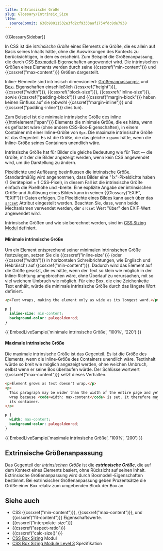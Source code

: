 ```yaml
---
title: Intrinsische Größe
slug: Glossary/Intrinsic_Size
l10n:
  sourceCommit: 636b90011532e3fd2cf9333aaf1754fdc8de7938
---
```


{{GlossarySidebar}}

In CSS ist die _intrinsische Größe_ eines Elements die Größe, die es allein auf Basis seines Inhalts hätte, ohne die Auswirkungen des Kontexts zu berücksichtigen, in dem es erscheint. Zum Beispiel die Größenanpassung, die durch CSS [Boxmodell](/de/docs/Learn_web_development/Core/Styling_basics/Box_model)-Eigenschaften angewendet wird. Die intrinsischen Größen eines Elements werden durch seine {{cssxref("min-content")}} und {{cssxref("max-content")}} Größen dargestellt.

Inline-Elemente sind intrinsisch dimensioniert: [Größenanpassungs-](/de/docs/Web/CSS/CSS_box_sizing) und [Box-](/de/docs/Web/CSS/CSS_box_model) Eigenschaften einschließlich {{cssxref("height")}}, {{cssxref("width")}}, {{cssxref("block-size")}}, {{cssxref("inline-size")}}, sowie {{cssxref("padding-block")}} und {{cssxref("margin-block")}} haben keinen Einfluss auf sie (obwohl {{cssxref("margin-inline")}} und {{cssxref("padding-inline")}} dies tun).

Zum Beispiel ist die minimale intrinsische Größe des inline {{htmlelement("span")}} Elements die minimale Größe, die es hätte, wenn es gefloatet wäre (ohne andere CSS-Box-Eigenschaften), in einem Container mit einer Inline-Größe von `0px`. Die maximale intrinsische Größe ist das Gegenteil. Es ist die Größe, die das gleiche `<span>` hätte, wenn die Inline-Größe seines Containers unendlich wäre.

Intrinsische Größe hat für Bilder die gleiche Bedeutung wie für Text — die Größe, mit der die Bilder angezeigt werden, wenn kein CSS angewendet wird, um die Darstellung zu ändern.

Pixeldichte und Auflösung beeinflussen die intrinsische Größe. Standardmäßig wird angenommen, dass Bilder eine "1x"-Pixeldichte haben (1 Gerätepixel = 1 CSS-Pixel), in diesem Fall ist die intrinsische Größe einfach die Pixelhöhe und -breite. Eine explizite Angabe der intrinsischen Größe und Auflösung eines Bildes kann in seinen {{Glossary("EXIF", "EXIF")}}-Daten erfolgen. Die Pixeldichte eines Bildes kann auch über das [`srcset`](/de/docs/Web/HTML/Reference/Elements/img#srcset) Attribut eingestellt werden. Beachten Sie, dass, wenn beide Mechanismen verwendet werden, der `srcset` Wert "über" den EXIF-Wert angewendet wird.

Intrinsische Größen und wie sie berechnet werden, sind im [CSS Sizing Modul](/de/docs/Web/CSS/CSS_box_sizing) definiert.

#### Minimale intrinsische Größe

Um ein Element entsprechend seiner minimalen intrinsischen Größe festzulegen, setzen Sie die {{cssxref("inline-size")}} (oder {{cssxref("width")}} in horizontalen Schreibrichtungen, wie Englisch und Hebräisch) auf {{cssxref("min-content")}}. Dadurch wird das Element auf die Größe gesetzt, die es hätte, wenn der Text so klein wie möglich in der Inline-Richtung umgebrochen wäre, ohne Überlauf zu verursachen, mit so viel weichem Umbruch wie möglich. Für eine Box, die eine Zeichenkette Text enthält, würde die minimale intrinsische Größe durch das längste Wort definiert.

```html hidden
<p>Text wraps, making the element only as wide as its longest word.</p>
```

```css
p {
  inline-size: min-content;
  background-color: palegoldenrod;
}
```

{{ EmbedLiveSample('minimale intrinsische Größe', '100%', '220') }}

#### Maximale intrinsische Größe

Die maximale intrinsische Größe ist das Gegenteil. Es ist die Größe des Elements, wenn die Inline-Größe des Containers unendlich wäre. Textinhalt würde so breit wie möglich angezeigt werden, ohne weichen Umbruch, selbst wenn er seine Box überlaufen würde. Der Schlüsselwortwert {{cssxref("max-content")}} setzt dieses Verhalten.

```html hidden
<p>Element grows as text doesn't wrap.</p>
<p>
  This paragraph may be wider than the width of the entire page and yet it won't
  wrap because <code>width: max-content</code> is set. It therefore may overflow
  its container.
</p>
```

```css
p {
  width: max-content;
  background-color: palegoldenrod;
}
```

{{ EmbedLiveSample('maximale intrinsische Größe', '100%', '200') }}

## Extrinsische Größenanpassung

Das Gegenteil der _intrinsischen Größe_ ist die **_extrinsische Größe_**, die auf dem Kontext eines Elements basiert, ohne Rücksicht auf seinen Inhalt. Extrinsische Größenanpassung wird durch Boxmodell-Eigenschaften bestimmt. Bei extrinsischer Größenanpassung geben Prozentsätze die Größe einer Box relativ zum umgebenden Block der Box an.

## Siehe auch

- CSS {{cssxref("min-content")}}, {{cssxref("max-content")}}, und {{cssxref("fit-content")}} Eigenschaftswerte.
- {{cssxref("interpolate-size")}}
- {{cssxref("aspect-ratio")}}
- {{cssxref("calc-size()")}}
- [CSS Box Sizing](/de/docs/Web/CSS/CSS_box_sizing) Modul
- [CSS Box Sizing Module Level 3](https://drafts.csswg.org/css-sizing-3/#intrinsic-sizes) Spezifikation
